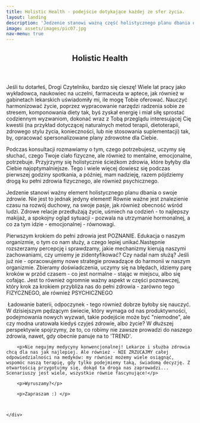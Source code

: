 ```yaml
---
title: Holistic Health - podejście dotykające każdej ze sfer życia.
layout: landing
description: 'Jedzenie stanowi ważną część holistycznego planu dbania o swoje zdrowie. <br>Nie jest to jednak jedyny element!'
image: assets/images/pic07.jpg
nav-menu: true
---
```



<div id="main">


<section id="one">
	<div class="inner">
		<header class="major">
			<h2>Holistic Health</h2>
		</header>
		
		
<p><span class="image left"><img src="{% link assets/images/pic09.jpg %}" alt="" /></span>Jeśli tu dotarłeś, Drogi Czytelniku, bardzo się cieszę! Wiele lat pracy jako wykładowca, naukowiec na uczelni, farmaceuta w aptece, jak również w gabinetach lekarskich uświadomiły mi, ile mogę Tobie oferować. Nauczyć harmonizować życie, poprzez wypracowanie narzędzi radzenia sobie ze stresem, komponowania diety tak, byś zyskał energię i miał siłę sprostać codziennym wyzwaniom, dokonać wraz z Tobą przeglądu interesującej Cię kwestii (na przykład dotyczącej naturalnych metod terapii, dietoterapii, zdrowego stylu życia, konieczności, lub nie stosowania suplementacji) tak, by, opracować spersonalizowane plany zdrowotne dla Ciebie.</p>
		
<p><span class="image right"><img src="{% link assets/images/pic10.jpg %}" alt="" /></span>Podczas konsultacji rozmawiamy o tym, czego potrzebujesz, uczymy się słuchać, czego Twoje ciało fizyczne, ale również to mentalne, emocjonalne, potrzebuje. Przyjrzymy się holistycznie ścieżkom zdrowia, które byłyby dla Ciebie najoptymalniejsze. Tego i wiele więcej dowiesz się podczas pierwszej godziny spotkania, a później, mam nadzieję, razem pójdziemy drogą ku pełni zdrowia fizycznego, ale również psychicznego.</p>	
		
		
<p><span class="image left"><img src="{% link assets/images/pic09.jpg %}" alt="" /></span>Jedzenie stanowi ważny element holistycznego planu dbania o swoje zdrowie. Nie jest to jednak jedyny element! Równie ważne jest znalezienie czasu na rozwój duchowy, na swoje pasje, jak również obecność wśród ludzi. Zdrowe relacje przedłużają życie, uśmiech na codzień - to najlepszy makijaż, a spokojny ogląd sytuacji - pozwala na utrzymanie hormonalnej, a co za tym idzie - emocjonalnej - równowagi.</p>
		
		
<p><span class="image right"><img src="{% link assets/images/pic10.jpg %}" alt="" /></span>Pierwszym krokiem do pełni zdrowia jest POZNANIE. Edukacja o naszym organizmie, o tym co nam służy, a czego lepiej unikać.Następnie rozszerzamy percepcję i sprawdzamy, jakie mechanizmy kierują naszymi zachowaniami, czy umiemy je zidentyfikować? Czy nadal nam służą? Jeśli już nie - opracowujemy nowe strategie prowadzące do harmonii w naszym organizmie. Zbieramy doświadczenia, uczymy się na błędach, idziemy parę kroków w przód czasem - co jest normalne - stając w miejscu, albo się cofając. Jest to również ogromnie ważny aspekt w części poznawczej, który krok za krokiem przybliża nas do pełni zdrowia - zarówno tego FIZYCZNEGO, ale również PSYCHICZNEGO
</p>
		
<p><span class="image left"><img src="{% link assets/images/pic09.jpg %}" alt="" /></span> Ładowanie baterii, odpoczynek - tego również dobrze byłoby się nauczyć. W dzisiejszym pędzącym świecie, który wymaga od nas produktywności, podejmowania nowych wyzwań, takie podejście może być "niemodne", ale czy modna uratowała kiedyś czyjeś zdrowie, albo życie? W dłuższej perspektywie spojrzymy, że to, co robimy nie zawsze prowadzi do naszego zdrowia, nawet, gdy obecnie panuje na to 'TREND'.</p>

        <p>Nie negujmy medycyny konwencjonalnej! Lekarze i służba zdrowia chcą dla nas jak najlepiej. Ale również - NIE ZRZUCAJMY całej odpowiedzialności na medyków: my również możemy wiele osiągnąć, wspomóc naszą terapię, gdy tylko podejmiemy taką, świadomą decyzję. Z otwartością przygotujmy się, dokąd ta droga nas zaprowadzi... Scenariuszy jest wiele, wszystkie równie fascynujące!</p>

        <p>Wyruszamy?</p>

        <p>Zapraszam :) </p>
       


	</div>
</section>




<!--


<section id="two" class="spotlights">
	<section>
		<a href="generic.html" class="image">
			<img src="{% link assets/images/pic08.jpg %}" alt="" data-position="center center" />
		</a>
		<div class="content">
			<div class="inner">
				<header class="major">
					<h3>Orci maecenas</h3>
				</header>
				<p>Nullam et orci eu lorem consequat tincidunt vivamus et sagittis magna sed nunc rhoncus condimentum sem. In efficitur ligula tate urna. Maecenas massa sed magna lacinia magna pellentesque lorem ipsum dolor. Nullam et orci eu lorem consequat tincidunt. Vivamus et sagittis tempus.</p>
				<ul class="actions">
					<li><a href="generic.html" class="button">Learn more</a></li>
				</ul>
			</div>
		</div>
	</section>
	<section>
		<a href="generic.html" class="image">
			<img src="{% link assets/images/pic09.jpg %}" alt="" data-position="top center" />
		</a>
		<div class="content">
			<div class="inner">
				<header class="major">
					<h3>Rhoncus magna</h3>
				</header>
				<p>Nullam et orci eu lorem consequat tincidunt vivamus et sagittis magna sed nunc rhoncus condimentum sem. In efficitur ligula tate urna. Maecenas massa sed magna lacinia magna pellentesque lorem ipsum dolor. Nullam et orci eu lorem consequat tincidunt. Vivamus et sagittis tempus.</p>
				<ul class="actions">
					<li><a href="generic.html" class="button">Learn more</a></li>
				</ul>
			</div>
		</div>
	</section>
	<section>
		<a href="generic.html" class="image">
			<img src="{% link assets/images/pic10.jpg %}" alt="" data-position="25% 25%" />
		</a>
		<div class="content">
			<div class="inner">
				<header class="major">
					<h3>Sed nunc ligula</h3>
				</header>
				<p>Nullam et orci eu lorem consequat tincidunt vivamus et sagittis magna sed nunc rhoncus condimentum sem. In efficitur ligula tate urna. Maecenas massa sed magna lacinia magna pellentesque lorem ipsum dolor. Nullam et orci eu lorem consequat tincidunt. Vivamus et sagittis tempus.</p>
				<ul class="actions">
					<li><a href="generic.html" class="button">Learn more</a></li>
				</ul>
			</div>
		</div>
	</section>
</section>

<section id="three">
	<div class="inner">
		<header class="major">
			<h2>Massa libero</h2>
		</header>
		<p>Nullam et orci eu lorem consequat tincidunt vivamus et sagittis libero. Mauris aliquet magna magna sed nunc rhoncus pharetra. Pellentesque condimentum sem. In efficitur ligula tate urna. Maecenas laoreet massa vel lacinia pellentesque lorem ipsum dolor. Nullam et orci eu lorem consequat tincidunt. Vivamus et sagittis libero. Mauris aliquet magna magna sed nunc rhoncus amet pharetra et feugiat tempus.</p>
		<ul class="actions">
			<li><a href="generic.html" class="button next">Get Started</a></li>
		</ul>
	</div>
</section>


-->

</div>
